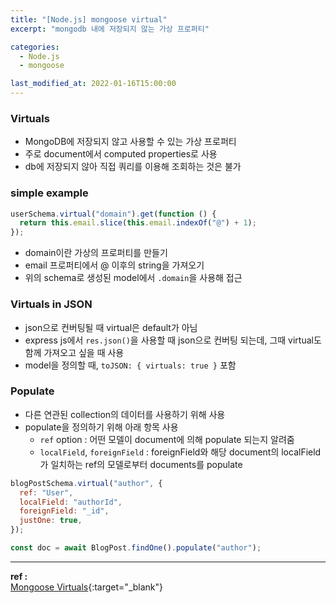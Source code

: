 ```yaml
---
title: "[Node.js] mongoose virtual"
excerpt: "mongodb 내에 저장되지 않는 가상 프로퍼티"

categories:
  - Node.js
  - mongoose

last_modified_at: 2022-01-16T15:00:00
---
```


### Virtuals

- MongoDB에 저장되지 않고 사용할 수 있는 가상 프로퍼티
- 주로 document에서 computed properties로 사용
- db에 저장되지 않아 직접 쿼리를 이용해 조회하는 것은 불가

### simple example

```js
userSchema.virtual("domain").get(function () {
  return this.email.slice(this.email.indexOf("@") + 1);
});
```

- domain이란 가상의 프로퍼티를 만들기
- email 프로퍼티에서 @ 이후의 string을 가져오기
- 위의 schema로 생성된 model에서 `.domain`을 사용해 접근

### Virtuals in JSON

- json으로 컨버팅될 때 virtual은 default가 아님
- express js에서 `res.json()`을 사용할 때 json으로 컨버팅 되는데, 그때 virtual도 함께 가져오고 싶을 때 사용
- model을 정의할 때, `toJSON: { virtuals: true }` 포함

### Populate

- 다른 연관된 collection의 데이터를 사용하기 위해 사용
- populate을 정의하기 위해 아래 항목 사용
  - `ref` option : 어떤 모델이 document에 의해 populate 되는지 알려줌
  - `localField`, `foreignField` : foreignField와 해당 document의 localField가 일치하는 ref의 모델로부터 documents를 populate

```js
blogPostSchema.virtual("author", {
  ref: "User",
  localField: "authorId",
  foreignField: "_id",
  justOne: true,
});

const doc = await BlogPost.findOne().populate("author");
```

---

**ref :**  
[Mongoose Virtuals](https://mongoosejs.com/docs/tutorials/virtuals.html){:target="\_blank"}
